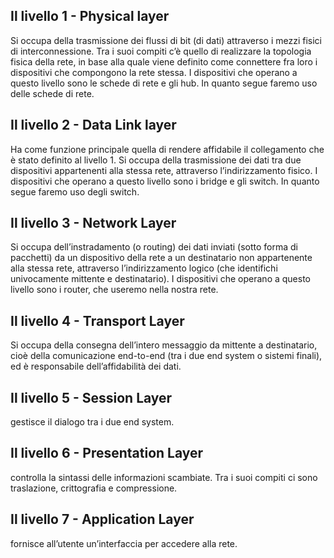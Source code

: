 ## Il livello 1 - Physical layer
Si occupa della trasmissione dei flussi di bit (di dati) attraverso i mezzi fisici di interconnessione.
Tra i suoi compiti c’è quello di realizzare la topologia fisica della rete, in base alla quale viene definito come connettere fra loro i dispositivi che compongono la rete stessa.
I dispositivi che operano a questo livello sono le schede di rete e gli hub. In quanto segue faremo uso delle schede di rete.

## Il livello 2 - Data Link layer
Ha come funzione principale quella di rendere affidabile il collegamento che è stato definito al livello 1. Si occupa della trasmissione dei dati tra due dispositivi appartenenti alla stessa rete, attraverso l’indirizzamento fisico.
I dispositivi che operano a questo livello sono i bridge e gli switch. In quanto segue faremo uso degli switch.

## Il livello 3 - Network Layer
Si occupa dell’instradamento (o routing) dei dati inviati (sotto forma di pacchetti) da un dispositivo della rete a un destinatario non appartenente alla stessa rete, attraverso l’indirizzamento logico (che identifichi univocamente mittente e destinatario).
I dispositivi che operano a questo livello sono i router, che useremo nella nostra rete. 

## Il livello 4 - Transport Layer
Si occupa della consegna dell’intero messaggio da mittente a destinatario, cioè della comunicazione end-to-end (tra i due end system o sistemi finali), ed è responsabile dell’affidabilità dei dati.

## Il livello 5 - Session Layer
gestisce il dialogo tra i due end system.

## Il livello 6 - Presentation Layer
controlla la sintassi delle informazioni scambiate. Tra i suoi compiti ci sono traslazione, crittografia e compressione.

## Il livello 7 - Application Layer
fornisce all’utente un’interfaccia per accedere alla rete.